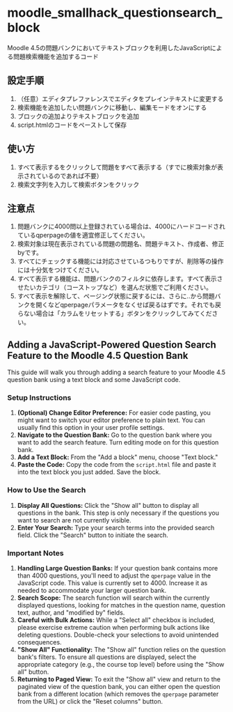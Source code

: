 # moodle_smallhack_questionsearch_block
Moodle 4.5の問題バンクにおいてテキストブロックを利用したJavaScriptによる問題検索機能を追加するコード

## 設定手順
1. （任意）エディタプレファレンスでエディタをプレインテキストに変更する 
2. 検索機能を追加したい問題バンクに移動し、編集モードをオンにする
3. ブロックの追加よりテキストブロックを追加
4. script.htmlのコードをペーストして保存

## 使い方
1. すべて表示するをクリックして問題をすべて表示する（すでに検索対象が表示されているのであれば不要）
2. 検索文字列を入力して検索ボタンをクリック

## 注意点
1. 問題バンクに4000問以上登録されている場合は、4000にハードコードされているqperpageの値を適宜修正してください。
2. 検索対象は現在表示されている問題の問題名、問題テキスト、作成者、修正 byです。
3. すべてにチェックする機能には対応させているつもりですが、削除等の操作には十分気をつけてください。
4. すべて表示する機能は、問題バンクのフィルタに依存します。すべて表示させたいカテゴリ（コーストップなど）を選んだ状態でご利用ください。
5. すべて表示を解除して、ページング状態に戻するには、さらに..から問題バンクを開くなどqperpageパラメータをなくせば戻るはずです。それでも戻らない場合は「カラムをリセットする」ボタンをクリックしてみてください。

## Adding a JavaScript-Powered Question Search Feature to the Moodle 4.5 Question Bank

This guide will walk you through adding a search feature to your Moodle 4.5 question bank using a text block and some JavaScript code.

### Setup Instructions
1. **(Optional) Change Editor Preference:** For easier code pasting, you might want to switch your editor preference to plain text. You can usually find this option in your user profile settings.
2. **Navigate to the Question Bank:** Go to the question bank where you want to add the search feature. Turn editing mode on for this question bank.
3. **Add a Text Block:** From the "Add a block" menu, choose "Text block."
4. **Paste the Code:** Copy the code from the `script.html` file and paste it into the text block you just added. Save the block.

### How to Use the Search
1. **Display All Questions:** Click the "Show all" button to display all questions in the bank. This step is only necessary if the questions you want to search are not currently visible.
2. **Enter Your Search:** Type your search terms into the provided search field. Click the "Search" button to initiate the search.

### Important Notes
1. **Handling Large Question Banks:** If your question bank contains more than 4000 questions, you'll need to adjust the `qperpage` value in the JavaScript code. This value is currently set to 4000. Increase it as needed to accommodate your larger question bank.
2. **Search Scope:** The search function will search within the currently displayed questions, looking for matches in the question name, question text, author, and "modified by" fields.
3. **Careful with Bulk Actions:** While a "Select all" checkbox is included, please exercise extreme caution when performing bulk actions like deleting questions. Double-check your selections to avoid unintended consequences.
4. **"Show All" Functionality:** The "Show all" function relies on the question bank's filters. To ensure all questions are displayed, select the appropriate category (e.g., the course top level) before using the "Show all" button.
5. **Returning to Paged View:** To exit the "Show all" view and return to the paginated view of the question bank, you can either open the question bank from a different location (which removes the `qperpage` parameter from the URL) or click the "Reset columns" button.
